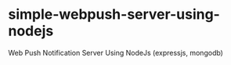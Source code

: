 # simple-webpush-server-using-nodejs
Web Push Notification Server Using NodeJs (expressjs, mongodb)
